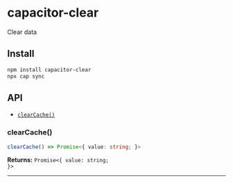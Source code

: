 # capacitor-clear

Clear data

## Install

```bash
npm install capacitor-clear
npx cap sync
```

## API

<docgen-index>

* [`clearCache()`](#clearcache)

</docgen-index>

<docgen-api>
<!--Update the source file JSDoc comments and rerun docgen to update the docs below-->

### clearCache()

```typescript
clearCache() => Promise<{ value: string; }>
```

**Returns:** <code>Promise&lt;{ value: string; }&gt;</code>

--------------------

</docgen-api>
